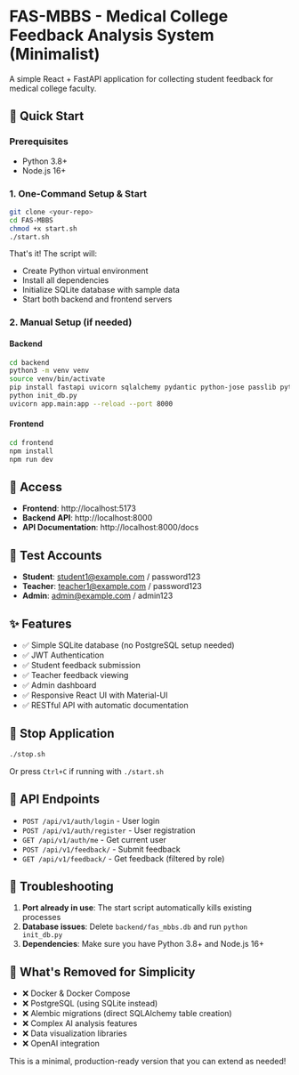 # FAS-MBBS - Medical College Feedback Analysis System (Minimalist)

A simple React + FastAPI application for collecting student feedback for medical college faculty.

## 🚀 Quick Start

### Prerequisites
- Python 3.8+
- Node.js 16+

### 1. One-Command Setup & Start

```bash
git clone <your-repo>
cd FAS-MBBS
chmod +x start.sh
./start.sh
```

That's it! The script will:
- Create Python virtual environment
- Install all dependencies
- Initialize SQLite database with sample data
- Start both backend and frontend servers

### 2. Manual Setup (if needed)

#### Backend
```bash
cd backend
python3 -m venv venv
source venv/bin/activate
pip install fastapi uvicorn sqlalchemy pydantic python-jose passlib python-multipart email-validator pydantic-settings
python init_db.py
uvicorn app.main:app --reload --port 8000
```

#### Frontend
```bash
cd frontend
npm install
npm run dev
```

## 📱 Access

- **Frontend**: http://localhost:5173
- **Backend API**: http://localhost:8000
- **API Documentation**: http://localhost:8000/docs

## 👤 Test Accounts

- **Student**: student1@example.com / password123
- **Teacher**: teacher1@example.com / password123
- **Admin**: admin@example.com / admin123

## ✨ Features

- ✅ Simple SQLite database (no PostgreSQL setup needed)
- ✅ JWT Authentication
- ✅ Student feedback submission
- ✅ Teacher feedback viewing
- ✅ Admin dashboard
- ✅ Responsive React UI with Material-UI
- ✅ RESTful API with automatic documentation

## 🛑 Stop Application

```bash
./stop.sh
```

Or press `Ctrl+C` if running with `./start.sh`

## 🔧 API Endpoints

- `POST /api/v1/auth/login` - User login
- `POST /api/v1/auth/register` - User registration  
- `GET /api/v1/auth/me` - Get current user
- `POST /api/v1/feedback/` - Submit feedback
- `GET /api/v1/feedback/` - Get feedback (filtered by role)

## 🐛 Troubleshooting

1. **Port already in use**: The start script automatically kills existing processes
2. **Database issues**: Delete `backend/fas_mbbs.db` and run `python init_db.py`
3. **Dependencies**: Make sure you have Python 3.8+ and Node.js 16+

## 🎯 What's Removed for Simplicity

- ❌ Docker & Docker Compose
- ❌ PostgreSQL (using SQLite instead)
- ❌ Alembic migrations (direct SQLAlchemy table creation)
- ❌ Complex AI analysis features
- ❌ Data visualization libraries
- ❌ OpenAI integration

This is a minimal, production-ready version that you can extend as needed!
